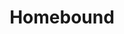 ---
layout: song
redirect_from: /Home/Song/11
id: 11
title: Homebound
artist: Kraedt
genre: Drum & Bass
image: Homebound.jpg
buy-able: true
downloadable: false
yt-id: 7CP9ZOHlF3Q
itunes: https://itunes.apple.com/us/album/homebound-single/id928536735
beatport: https://www.beatport.com/release/homebound/1397841
gplay: https://play.google.com/store/music/album/Kraedt_Homebound?id=Bmw4m7lzje5yzh7ciptrcxepzie
amazon: https://www.amazon.com/Homebound-Original-Mix/dp/B00OD512SM/ref=sr_1_22?s=dmusic&ie=UTF8&qid=1491041296&sr=1-22&keywords=Kraedt
spotify: https://open.spotify.com/album/5Y8WF9Xk5AIblbp2EeMvsJ
license: 4
---